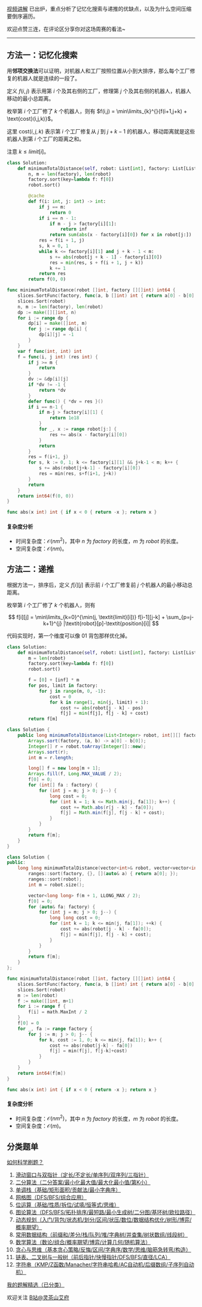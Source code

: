 [视频讲解](https://www.bilibili.com/video/BV1Ld4y1r71H) 已出炉，重点分析了记忆化搜索与递推的优缺点，以及为什么空间压缩要倒序遍历。

欢迎点赞三连，在评论区分享你对这场周赛的看法~

---

## 方法一：记忆化搜索

用**邻项交换法**可以证明，对机器人和工厂按照位置从小到大排序，那么每个工厂修复的机器人就是连续的一段了。

定义 $f(i,j)$ 表示用第 $i$ 个及其右侧的工厂，修理第 $j$ 个及其右侧的机器人，机器人移动的最小总距离。

枚举第 $i$ 个工厂修了 $k$ 个机器人，则有 $f(i,j) = \min\limits_{k}^{}{f(i+1,j+k) + \text{cost}(i,j,k)}$。

这里 $\text{cost}(i,j,k)$ 表示第 $i$ 个工厂修复从 $j$ 到 $j+k-1$ 的机器人，移动距离就是这些机器人到第 $i$ 个工厂的距离之和。

注意 $k\le\textit{limit}[i]$。

```py [sol-Python3]
class Solution:
    def minimumTotalDistance(self, robot: List[int], factory: List[List[int]]) -> int:
        n, m = len(factory), len(robot)
        factory.sort(key=lambda f: f[0])
        robot.sort()

        @cache
        def f(i: int, j: int) -> int:
            if j == m:
                return 0
            if i == n - 1:
                if m - j > factory[i][1]:
                    return inf
                return sum(abs(x - factory[i][0]) for x in robot[j:])
            res = f(i + 1, j)
            s, k = 0, 1
            while k <= factory[i][1] and j + k - 1 < m:
                s += abs(robot[j + k - 1] - factory[i][0])
                res = min(res, s + f(i + 1, j + k))
                k += 1
            return res
        return f(0, 0)
```

```go [sol-Go]
func minimumTotalDistance(robot []int, factory [][]int) int64 {
	slices.SortFunc(factory, func(a, b []int) int { return a[0] - b[0] })
	slices.Sort(robot)
	n, m := len(factory), len(robot)
	dp := make([][]int, n)
	for i := range dp {
		dp[i] = make([]int, m)
		for j := range dp[i] {
			dp[i][j] = -1
		}
	}
	var f func(int, int) int
	f = func(i, j int) (res int) {
		if j >= m {
			return
		}
		dv := &dp[i][j]
		if *dv != -1 {
			return *dv
		}
		defer func() { *dv = res }()
		if i == n-1 {
			if m-j > factory[i][1] {
				return 1e18
			}
			for _, x := range robot[j:] {
				res += abs(x - factory[i][0])
			}
			return
		}
		res = f(i+1, j)
		for s, k := 0, 1; k <= factory[i][1] && j+k-1 < m; k++ {
			s += abs(robot[j+k-1] - factory[i][0])
			res = min(res, s+f(i+1, j+k))
		}
		return
	}
	return int64(f(0, 0))
}

func abs(x int) int { if x < 0 { return -x }; return x }
```

#### 复杂度分析

- 时间复杂度：$\mathcal{O}(nm^2)$，其中 $n$ 为 $\textit{factory}$ 的长度，$m$ 为 $\textit{robot}$ 的长度。
- 空间复杂度：$\mathcal{O}(nm)$。

## 方法二：递推

根据方法一，排序后，定义 $f[i][j]$ 表示前 $i$ 个工厂修复前 $j$ 个机器人的最小移动总距离。

枚举第 $i$ 个工厂修了 $k$ 个机器人，则有

$$
f[i][j] = \min\limits_{k=0}^{\min(j, \textit{limit}[i])} f[i-1][j-k] + \sum_{p=j-k+1}^{j} |\textit{robot}[p]-\textit{position}[i]|
$$

代码实现时，第一个维度可以像 01 背包那样优化掉。

```py [sol-Python3]
class Solution:
    def minimumTotalDistance(self, robot: List[int], factory: List[List[int]]) -> int:
        m = len(robot)
        factory.sort(key=lambda f: f[0])
        robot.sort()

        f = [0] + [inf] * m
        for pos, limit in factory:
            for j in range(m, 0, -1):
                cost = 0
                for k in range(1, min(j, limit) + 1):
                    cost += abs(robot[j - k] - pos)
                    f[j] = min(f[j], f[j - k] + cost)
        return f[m]
```

```java [sol-Java]
class Solution {
    public long minimumTotalDistance(List<Integer> robot, int[][] factory) {
        Arrays.sort(factory, (a, b) -> a[0] - b[0]);
        Integer[] r = robot.toArray(Integer[]::new);
        Arrays.sort(r);
        int m = r.length;

        long[] f = new long[m + 1];
        Arrays.fill(f, Long.MAX_VALUE / 2);
        f[0] = 0;
        for (int[] fa : factory) {
            for (int j = m; j > 0; j--) {
                long cost = 0;
                for (int k = 1; k <= Math.min(j, fa[1]); k++) {
                    cost += Math.abs(r[j - k] - fa[0]);
                    f[j] = Math.min(f[j], f[j - k] + cost);
                }
            }
        }
        return f[m];
    }
}
```

```cpp [sol-C++]
class Solution {
public:
    long long minimumTotalDistance(vector<int>& robot, vector<vector<int>>& factory) {
        ranges::sort(factory, {}, [](auto& a) { return a[0]; });
        ranges::sort(robot);
        int m = robot.size();

        vector<long long> f(m + 1, LLONG_MAX / 2);
        f[0] = 0;
        for (auto& fa: factory) {
            for (int j = m; j > 0; j--) {
                long long cost = 0;
                for (int k = 1; k <= min(j, fa[1]); ++k) {
                    cost += abs(robot[j - k] - fa[0]);
                    f[j] = min(f[j], f[j - k] + cost);
                }
            }
        }
        return f[m];
    }
};
```

```go [sol-Go]
func minimumTotalDistance(robot []int, factory [][]int) int64 {
	slices.SortFunc(factory, func(a, b []int) int { return a[0] - b[0] })
	slices.Sort(robot)
	m := len(robot)
	f := make([]int, m+1)
	for i := range f {
		f[i] = math.MaxInt / 2
	}
	f[0] = 0
	for _, fa := range factory {
		for j := m; j > 0; j-- {
			for k, cost := 1, 0; k <= min(j, fa[1]); k++ {
				cost += abs(robot[j-k] - fa[0])
				f[j] = min(f[j], f[j-k]+cost)
			}
		}
	}
	return int64(f[m])
}

func abs(x int) int { if x < 0 { return -x }; return x }
```

#### 复杂度分析

- 时间复杂度：$\mathcal{O}(nm^2)$，其中 $n$ 为 $\textit{factory}$ 的长度，$m$ 为 $\textit{robot}$ 的长度。
- 空间复杂度：$\mathcal{O}(m)$。

## 分类题单

[如何科学刷题？](https://leetcode.cn/circle/discuss/RvFUtj/)

1. [滑动窗口与双指针（定长/不定长/单序列/双序列/三指针）](https://leetcode.cn/circle/discuss/0viNMK/)
2. [二分算法（二分答案/最小化最大值/最大化最小值/第K小）](https://leetcode.cn/circle/discuss/SqopEo/)
3. [单调栈（基础/矩形面积/贡献法/最小字典序）](https://leetcode.cn/circle/discuss/9oZFK9/)
4. [网格图（DFS/BFS/综合应用）](https://leetcode.cn/circle/discuss/YiXPXW/)
5. [位运算（基础/性质/拆位/试填/恒等式/思维）](https://leetcode.cn/circle/discuss/dHn9Vk/)
6. [图论算法（DFS/BFS/拓扑排序/最短路/最小生成树/二分图/基环树/欧拉路径）](https://leetcode.cn/circle/discuss/01LUak/)
7. [动态规划（入门/背包/状态机/划分/区间/状压/数位/数据结构优化/树形/博弈/概率期望）](https://leetcode.cn/circle/discuss/tXLS3i/)
8. [常用数据结构（前缀和/差分/栈/队列/堆/字典树/并查集/树状数组/线段树）](https://leetcode.cn/circle/discuss/mOr1u6/)
9. [数学算法（数论/组合/概率期望/博弈/计算几何/随机算法）](https://leetcode.cn/circle/discuss/IYT3ss/)
10. [贪心与思维（基本贪心策略/反悔/区间/字典序/数学/思维/脑筋急转弯/构造）](https://leetcode.cn/circle/discuss/g6KTKL/)
11. [链表、二叉树与一般树（前后指针/快慢指针/DFS/BFS/直径/LCA）](https://leetcode.cn/circle/discuss/K0n2gO/)
12. [字符串（KMP/Z函数/Manacher/字符串哈希/AC自动机/后缀数组/子序列自动机）](https://leetcode.cn/circle/discuss/SJFwQI/)

[我的题解精选（已分类）](https://github.com/EndlessCheng/codeforces-go/blob/master/leetcode/SOLUTIONS.md)

欢迎关注 [B站@灵茶山艾府](https://space.bilibili.com/206214)
